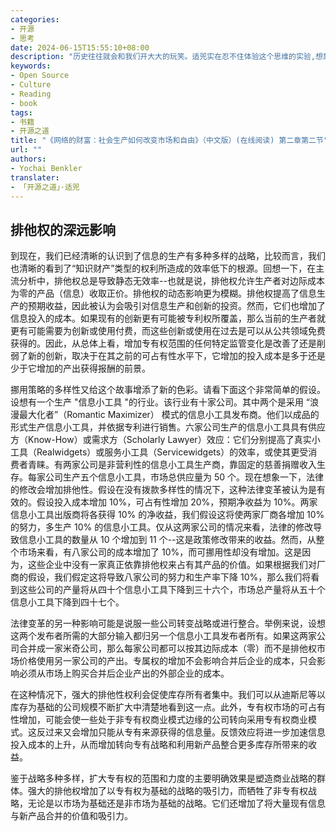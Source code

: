 ```yaml
---
categories:
- 开源
- 思考
date: 2024-06-15T15:55:10+08:00
description: "历史往往就会和我们开大大的玩笑。适兕实在忍不住体验这个思维的实验,想象虚拟的历史，于是尝试花几个月的时间翻译。Enjoy！Happy Reading～"
keywords:
- Open Source
- Culture
- Reading
- book
tags:
- 书籍
- 开源之道
title: "《网络的财富：社会生产如何改变市场和自由》（中文版）(在线阅读) 第二章第二节"
url: ""
authors:
- Yochai Benkler
translater:
- 「开源之道」·适兕
---
```


## 排他权的深远影响

到现在，我们已经清晰的认识到了信息的生产有多种多样的战略，比较而言，我们也清晰的看到了“知识财产”类型的权利所造成的效率低下的根源。回想一下，在主流分析中，排他权总是导致静态无效率--也就是说，排他权允许生产者对边际成本为零的产品（信息）收取正价。排他权的动态影响更为模糊。排他权提高了信息生产的预期收益，因此被认为会吸引对信息生产和创新的投资。然而，它们也增加了信息投入的成本。如果现有的创新更有可能被专利权所覆盖，那么当前的生产者就更有可能需要为创新或使用付费，而这些创新或使用在过去是可以从公共领域免费获得的。因此，从总体上看，增加专有权范围的任何特定监管变化是改善了还是削弱了新的创新，取决于在其之前的可占有性水平下，它增加的投入成本是多于还是少于它增加的产出获得报酬的前景。

挪用策略的多样性又给这个故事增添了新的色彩。请看下面这个非常简单的假设。设想有一个生产 "信息小工具 "的行业。该行业有十家公司。其中两个是采用 “浪漫最大化者”（Romantic Maximizer） 模式的信息小工具发布商。他们以成品的形式生产信息小工具，并依据专利进行销售。六家公司生产的信息小工具具有供应方（Know-How）或需求方（Scholarly Lawyer）效应：它们分别提高了真实小工具（Realwidgets）或服务小工具（Servicewidgets）的效率，或使其更受消费者青睐。有两家公司是非营利性的信息小工具生产商，靠固定的慈善捐赠收入生存。每家公司生产五个信息小工具，市场总供应量为 50 个。现在想象一下，法律的修改会增加排他性。假设在没有拨款多样性的情况下，这种法律变革被认为是有效的。假设投入成本增加 10%，可占有性增加 20%，预期净收益为 10%。两家信息小工具出版商将各获得 10% 的净收益，我们假设这将使两家厂商各增加 10% 的努力，多生产 10% 的信息小工具。仅从这两家公司的情况来看，法律的修改导致信息小工具的数量从 10 个增加到 11 个--这是政策修改带来的收益。然而，从整个市场来看，有八家公司的成本增加了 10%，而可挪用性却没有增加。这是因为，这些企业中没有一家真正依靠排他权来占有其产品的价值。如果根据我们对厂商的假设，我们假定这将导致八家公司的努力和生产率下降 10%，那么我们将看到这些公司的产量将从四十个信息小工具下降到三十六个，市场总产量将从五十个信息小工具下降到四十七个。

法律变革的另一种影响可能是说服一些公司转变战略或进行整合。举例来说，设想这两个发布者所需的大部分输入都归另一个信息小工具发布者所有。如果这两家公司合并成一家米奇公司，那么每家公司都可以按其边际成本（零）而不是排他权市场价格使用另一家公司的产出。专属权的增加不会影响合并后企业的成本，只会影响必须从市场上购买合并后企业产出的外部企业的成本。

在这种情况下，强大的排他性权利会促使库存所有者集中。我们可以从迪斯尼等以库存为基础的公司规模不断扩大中清楚地看到这一点。此外，专有权市场的可占有性增加，可能会使一些处于非专有权商业模式边缘的公司转向采用专有权商业模式。这反过来又会增加只能从专有来源获得的信息量。反馈效应将进一步加速信息投入成本的上升，从而增加转向专有战略和利用新产品整合更多库存所带来的收益。

鉴于战略多种多样，扩大专有权的范围和力度的主要明确效果是塑造商业战略的群体。强大的排他权增加了以专有权为基础的战略的吸引力，而牺牲了非专有权战略，无论是以市场为基础还是非市场为基础的战略。它们还增加了将大量现有信息与新产品合并的价值和吸引力。